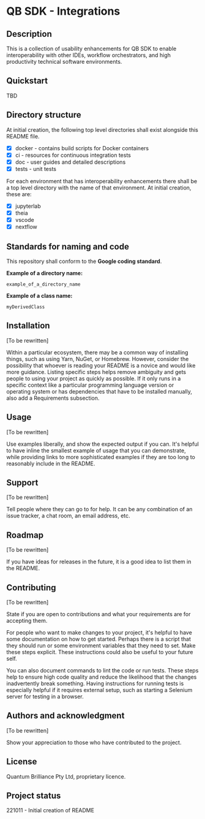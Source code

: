 # QB SDK - Integrations

## Description
This is a collection of usability enhancements for QB SDK to enable interoperability with other IDEs, workflow orchestrators, and high productivity technical software environments.

## Quickstart
TBD

## Directory structure
At initial creation, the following top level directories shall exist alongside this README file.  
- [X] docker - contains build scripts for Docker containers
- [X] ci - resources for continuous integration tests
- [x] doc - user guides and detailed descriptions
- [x] tests - unit tests

For each environment that has interoperability enhancements there shall be a top level directory with the name of that environment.  At initial creation, these are:
 - [X] jupyterlab
 - [X] theia
 - [X] vscode
 - [X] nextflow

## Standards for naming and code
This repository shall conform to the **Google coding standard**.

**Example of a directory name:**

``` example_of_a_directory_name ```

**Example of a class name:**

``` myDerivedClass ```


## Installation
[To be rewritten]

Within a particular ecosystem, there may be a common way of installing things, such as using Yarn, NuGet, or Homebrew. However, consider the possibility that whoever is reading your README is a novice and would like more guidance. Listing specific steps helps remove ambiguity and gets people to using your project as quickly as possible. If it only runs in a specific context like a particular programming language version or operating system or has dependencies that have to be installed manually, also add a Requirements subsection.

## Usage
[To be rewritten]

Use examples liberally, and show the expected output if you can. It's helpful to have inline the smallest example of usage that you can demonstrate, while providing links to more sophisticated examples if they are too long to reasonably include in the README.

## Support
[To be rewritten]

Tell people where they can go to for help. It can be any combination of an issue tracker, a chat room, an email address, etc.

## Roadmap
[To be rewritten]

If you have ideas for releases in the future, it is a good idea to list them in the README.

## Contributing
[To be rewritten]

State if you are open to contributions and what your requirements are for accepting them.

For people who want to make changes to your project, it's helpful to have some documentation on how to get started. Perhaps there is a script that they should run or some environment variables that they need to set. Make these steps explicit. These instructions could also be useful to your future self.

You can also document commands to lint the code or run tests. These steps help to ensure high code quality and reduce the likelihood that the changes inadvertently break something. Having instructions for running tests is especially helpful if it requires external setup, such as starting a Selenium server for testing in a browser.

## Authors and acknowledgment
[To be rewritten]

Show your appreciation to those who have contributed to the project.

## License
Quantum Brilliance Pty Ltd, proprietary licence.

## Project status
221011 - Initial creation of README
